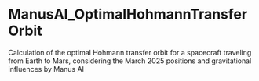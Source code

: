 # ManusAI_OptimalHohmannTransferOrbit
 Calculation of the optimal Hohmann transfer orbit for a spacecraft traveling from Earth to Mars, considering the March 2025 positions and gravitational influences by Manus AI
